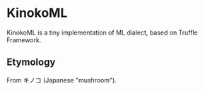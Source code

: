 # KinokoML
KinokoML is a tiny implementation of ML dialect, based on Truffle Framework.

## Etymology
From キノコ (Japanese "mushroom").

